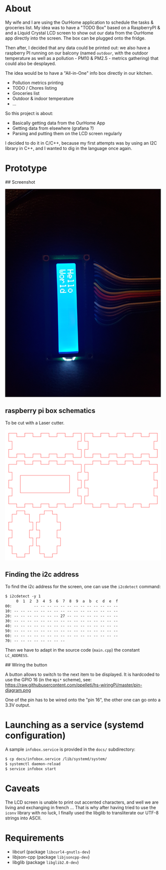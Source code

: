 # About

My wife and I are using the OurHome application to schedule the tasks &
groceries list. My idea was to have a "TODO Box" based on a RaspberryPI & and a
Liquid Crystal LCD screen to show out our data from the OurHome app directly
into the screen. The box can be plugged onto the fridge.

Then after, I decided that any data could be printed out: we also have a
raspberry PI running on our balcony (named `outdoor`, with the outdoor
temperature as well as a pollution - PM10 & PM2.5 - metrics gathering) that
could also be desplayed.

The idea would be to have a "All-in-One" info box directly in our kitchen.

* Pollution metrics printing
* TODO / Chores listing
* Groceries list
* Outdoor & indoor temperature
* ...

So this project is about:

* Basically getting data from the OurHome App
* Getting data from elsewhere (grafana ?)
* Parsing and putting them on the LCD screen regularly

I decided to do it in C/C++, because my first attempts was by using an I2C
library in C++, and I wanted to dig in the language once again.

# Prototype

## Screenshot

![LCD screen plugged into a Raspberry PI via I2C](docs/liquid-crystal-lcd.jpg)

## raspberry pi box schematics

To be cut with a Laser cutter.

![Laser cut layout for the box](docs/box_105x35x67_5mm.svg)

## Finding the i2c address

To find the i2c address for the screen, one can use the `i2cdetect` command:

```
$ i2cdetect -y 1
     0  1  2  3  4  5  6  7  8  9  a  b  c  d  e  f
00:          -- -- -- -- -- -- -- -- -- -- -- -- -- 
10: -- -- -- -- -- -- -- -- -- -- -- -- -- -- -- -- 
20: -- -- -- -- -- -- -- 27 -- -- -- -- -- -- -- -- 
30: -- -- -- -- -- -- -- -- -- -- -- -- -- -- -- -- 
40: -- -- -- -- -- -- -- -- -- -- -- -- -- -- -- -- 
50: -- -- -- -- -- -- -- -- -- -- -- -- -- -- -- -- 
60: -- -- -- -- -- -- -- -- -- -- -- -- -- -- -- -- 
70: -- -- -- -- -- -- -- --                         
```

Then we have to adapt in the source code (`main.cpp`) the constant `LC_ADDRESS`.

## Wiring the button

A button allows to switch to the next item to be displayed. It is hardcoded to
use the GPIO 16 (in the `Wpi*` scheme), see:
https://raw.githubusercontent.com/ppelleti/hs-wiringPi/master/pin-diagram.png

One of the pin has to be wired onto the "pin 16", the other one can go onto a
3.3V output.

# Launching as a service (systemd configuration)

A sample `infobox.service` is provided in the `docs/` subdirectory:

```
$ cp docs/infobox.service /lib/systemd/system/
$ systemctl daemon-reload
$ service infobox start
```


# Caveats

The LCD screen is unable to print out accented characters, and well we are
living and exchanging in french ...  That is why after having tried to use the
`iconv` library with no luck, I finally used the libglib to transliterate our
UTF-8 strings into ASCII.


# Requirements

* libcurl (package `libcurl4-gnutls-dev`)
* libjson-cpp (package `libjsoncpp-dev`)
* libglib (package `libglib2.0-dev`)

